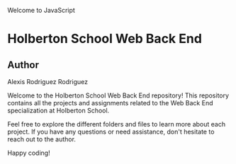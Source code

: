 
Welcome to JavaScript
# Holberton School Web Back End

## Author
Alexis Rodriguez Rodriguez

Welcome to the Holberton School Web Back End repository! This repository contains all the projects and assignments related to the Web Back End specialization at Holberton School.

Feel free to explore the different folders and files to learn more about each project. If you have any questions or need assistance, don't hesitate to reach out to the author.

Happy coding!
